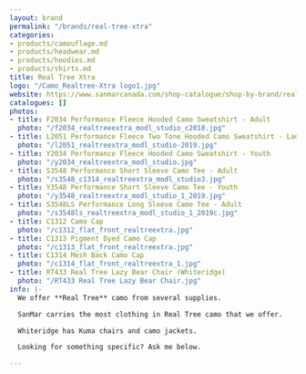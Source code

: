 ```yaml
---
layout: brand
permalink: "/brands/real-tree-xtra"
categories:
- products/camouflage.md
- products/headwear.md
- products/hoodies.md
- products/shirts.md
title: Real Tree Xtra
logo: "/Camo_Realtree-Xtra logo1.jpg"
website: https://www.sanmarcanada.com/shop-catalogue/shop-by-brand/realtree-174.html
catalogues: []
photos:
- title: F2034 Performance Fleece Hooded Camo Sweatshirt - Adult
  photo: "/f2034_realtreeextra_modl_studio_c2018.jpg"
- title: L2051 Performance Fleece Two Tone Hooded Camo Sweatshirt - Ladies
  photo: "/l2051_realtreextra_modl_studio-2019.jpg"
- title: Y2034 Performance Fleece Hooded Camo Sweatshirt - Youth
  photo: "/y2034_realtreextra_modl_studio.jpg"
- title: S3548 Performance Short Sleeve Camo Tee - Adult
  photo: "/s3548_c1314_realtreextra_modl_studio3.jpg"
- title: Y3548 Performance Short Sleeve Camo Tee - Youth
  photo: "/y3548_realtreextra_modl_studio_1_2019.jpg"
- title: S3548LS Performance Long Sleeve Camo Tee - Adult
  photo: "/s3548ls_realtreextra_modl_studio_1_2019c.jpg"
- title: C1312 Camo Cap
  photo: "/c1312_flat_front_realtreextra.jpg"
- title: C1313 Pigment Dyed Camo Cap
  photo: "/c1313_flat_front_realtreextra.jpg"
- title: C1314 Mesh Back Camo Cap
  photo: "/c1314_flat_front_realtreextra_1.jpg"
- title: RT433 Real Tree Lazy Bear Chair (Whiteridge)
  photo: "/RT433 Real Tree Lazy Bear Chair.jpg"
info: |-
  We offer **Real Tree** camo from several supplies.

  SanMar carries the most clothing in Real Tree camo that we offer.

  Whiteridge has Kuma chairs and camo jackets.

  Looking for something specific? Ask me below.

---
```

